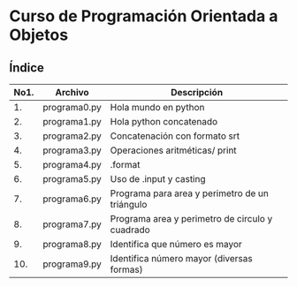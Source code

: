 # Curso de Programación Orientada a Objetos
## Índice
|No1.|Archivo|Descripción|
|--|--|--|
|1.|programa0.py|Hola mundo en python|
|2.|programa1.py|Hola python concatenado|
|3.|programa2.py|Concatenación con formato srt|
|4.|programa3.py|Operaciones aritméticas/ print|
|5.|programa4.py|.format|
|6.|programa5.py|Uso de .input y casting|
|7.|programa6.py|Programa para area y perimetro de un triángulo|
|8.|programa7.py|Programa area y perimetro de circulo y cuadrado|
|9.|programa8.py|Identifica que número es mayor|
|10.|programa9.py|Identifica número mayor (diversas formas)|